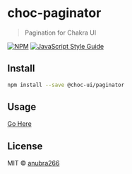 # choc-paginator

> Pagination for Chakra UI

[![NPM](https://img.shields.io/npm/v/@choc-ui/paginator.svg)](https://www.npmjs.com/package/@choc-ui/paginator) [![JavaScript Style Guide](https://img.shields.io/badge/code_style-standard-brightgreen.svg)](https://standardjs.com)

## Install

```bash
npm install --save @choc-ui/paginator
```

## Usage

[Go Here](https://choc-ui.vercel.app/docs/packages/pagination)

## License

MIT © [anubra266](https://github.com/anubra266)
